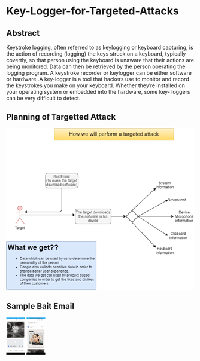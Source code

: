 # Key-Logger-for-Targeted-Attacks

## Abstract
Keystroke logging, often referred to as keylogging or keyboard capturing, is the action of
recording (logging) the keys struck on a keyboard, typically covertly, so that person using the
keyboard is unaware that their actions are being monitored. Data can then be retrieved by the
person operating the logging program. A keystroke recorder or keylogger can be
either software or hardware..A key-logger is a tool that hackers use to monitor and record the
keystrokes you make on your keyboard. Whether they’re installed on your operating system or
embedded into the hardware, some key- loggers can be very difficult to detect.

## Planning of Targetted Attack
<img src="screenshots/targeted-attacks.png">

## Sample Bait Email
<img src="screenshots/01.jpeg" width="50px">
<img src="screenshots/02.jpeg" width="50px">
